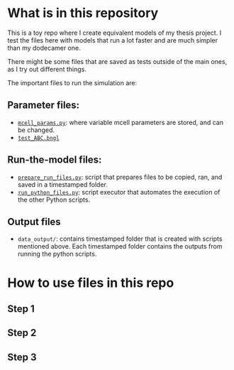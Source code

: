 # What is in this repository

This is a toy repo where I create equivalent models of my thesis project. I test the files here with models that run a lot faster and are much simpler than my dodecamer one. 

There might be some files that are saved as tests outside of the main ones, as I try out different things.

The important files to run the simulation are:

## Parameter files:
- [`mcell_params.py`](mcell_params.py): where variable mcell parameters are stored, and can be changed.
- [`test_ABC.bngl`](test_ABC.bngl)

## Run-the-model files:
- [`prepare_run_files.py`](prepare_run_files.py): script that prepares files to be copied, ran, and saved in a timestamped folder.
- [`run_python_files.py`](run_python_files.py): script executor that automates the execution of the other Python scripts.

## Output files
- `data_output/`: contains timestamped folder that is created with scripts mentioned above. Each timestamped folder contains the outputs from running the python scripts.

# How to use files in this repo

## Step 1

## Step 2

## Step 3